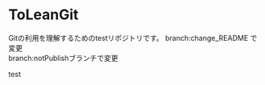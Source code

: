 # ToLeanGit
Gitの利用を理解するためのtestリポジトリです。
branch:change_README で変更
</br>
branch:notPublishブランチで変更

test